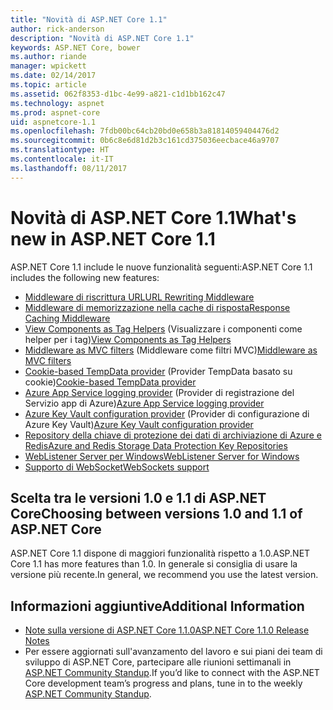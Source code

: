 ```yaml
---
title: "Novità di ASP.NET Core 1.1"
author: rick-anderson
description: "Novità di ASP.NET Core 1.1"
keywords: ASP.NET Core, bower
ms.author: riande
manager: wpickett
ms.date: 02/14/2017
ms.topic: article
ms.assetid: 062f8353-d1bc-4e99-a821-c1d1bb162c47
ms.technology: aspnet
ms.prod: aspnet-core
uid: aspnetcore-1.1
ms.openlocfilehash: 7fdb00bc64cb20bd0e658b3a81814059404476d2
ms.sourcegitcommit: 0b6c8e6d81d2b3c161cd375036eecbace46a9707
ms.translationtype: HT
ms.contentlocale: it-IT
ms.lasthandoff: 08/11/2017
---
```

# <a name="whats-new-in-aspnet-core-11"></a><span data-ttu-id="cc0b2-104">Novità di ASP.NET Core 1.1</span><span class="sxs-lookup"><span data-stu-id="cc0b2-104">What's new in ASP.NET Core 1.1</span></span>

<span data-ttu-id="cc0b2-105">ASP.NET Core 1.1 include le nuove funzionalità seguenti:</span><span class="sxs-lookup"><span data-stu-id="cc0b2-105">ASP.NET Core 1.1 includes the following new features:</span></span>

- [<span data-ttu-id="cc0b2-106">Middleware di riscrittura URL</span><span class="sxs-lookup"><span data-stu-id="cc0b2-106">URL Rewriting Middleware</span></span>](https://docs.microsoft.com/aspnet/core/fundamentals/url-rewriting)
- [<span data-ttu-id="cc0b2-107">Middleware di memorizzazione nella cache di risposta</span><span class="sxs-lookup"><span data-stu-id="cc0b2-107">Response Caching Middleware</span></span>](https://docs.microsoft.com/aspnet/core/performance/caching/middleware)
- <span data-ttu-id="cc0b2-108">[View Components as Tag Helpers](xref:mvc/views/view-components#invoking-a-view-component-as-a-tag-helper) (Visualizzare i componenti come helper per i tag)</span><span class="sxs-lookup"><span data-stu-id="cc0b2-108">[View Components as Tag Helpers](xref:mvc/views/view-components#invoking-a-view-component-as-a-tag-helper)</span></span>
- <span data-ttu-id="cc0b2-109">[Middleware as MVC filters](xref:mvc/controllers/filters#using-middleware-in-the-filter-pipeline) (Middleware come filtri MVC)</span><span class="sxs-lookup"><span data-stu-id="cc0b2-109">[Middleware as MVC filters](xref:mvc/controllers/filters#using-middleware-in-the-filter-pipeline)</span></span>
- <span data-ttu-id="cc0b2-110">[Cookie-based TempData provider](xref:fundamentals/app-state#cookie-based-tempdata-provider ) (Provider TempData basato su cookie)</span><span class="sxs-lookup"><span data-stu-id="cc0b2-110">[Cookie-based TempData provider](xref:fundamentals/app-state#cookie-based-tempdata-provider )</span></span>
- <span data-ttu-id="cc0b2-111">[Azure App Service logging provider](xref:fundamentals/logging#appservice) (Provider di registrazione del Servizio app di Azure)</span><span class="sxs-lookup"><span data-stu-id="cc0b2-111">[Azure App Service logging provider](xref:fundamentals/logging#appservice)</span></span>
- <span data-ttu-id="cc0b2-112">[Azure Key Vault configuration provider](xref:security/key-vault-configuration) (Provider di configurazione di Azure Key Vault)</span><span class="sxs-lookup"><span data-stu-id="cc0b2-112">[Azure Key Vault configuration provider](xref:security/key-vault-configuration)</span></span>
- [<span data-ttu-id="cc0b2-113">Repository della chiave di protezione dei dati di archiviazione di Azure e Redis</span><span class="sxs-lookup"><span data-stu-id="cc0b2-113">Azure and Redis Storage Data Protection Key Repositories</span></span>](xref:security/data-protection/implementation/key-storage-providers#azure-and-redis)
- [<span data-ttu-id="cc0b2-114">WebListener Server per Windows</span><span class="sxs-lookup"><span data-stu-id="cc0b2-114">WebListener Server for Windows</span></span>](xref:fundamentals/servers/weblistener)
- [<span data-ttu-id="cc0b2-115">Supporto di WebSocket</span><span class="sxs-lookup"><span data-stu-id="cc0b2-115">WebSockets support</span></span>](xref:fundamentals/websockets)

## <a name="choosing-between-versions-10-and-11-of-aspnet-core"></a><span data-ttu-id="cc0b2-116">Scelta tra le versioni 1.0 e 1.1 di ASP.NET Core</span><span class="sxs-lookup"><span data-stu-id="cc0b2-116">Choosing between versions 1.0 and 1.1 of ASP.NET Core</span></span>

<span data-ttu-id="cc0b2-117">ASP.NET Core 1.1 dispone di maggiori funzionalità rispetto a 1.0.</span><span class="sxs-lookup"><span data-stu-id="cc0b2-117">ASP.NET Core 1.1 has more features than 1.0.</span></span> <span data-ttu-id="cc0b2-118">In generale si consiglia di usare la versione più recente.</span><span class="sxs-lookup"><span data-stu-id="cc0b2-118">In general, we recommend you use the latest version.</span></span>

## <a name="additional-information"></a><span data-ttu-id="cc0b2-119">Informazioni aggiuntive</span><span class="sxs-lookup"><span data-stu-id="cc0b2-119">Additional Information</span></span>

- [<span data-ttu-id="cc0b2-120">Note sulla versione di ASP.NET Core 1.1.0</span><span class="sxs-lookup"><span data-stu-id="cc0b2-120">ASP.NET Core 1.1.0 Release Notes</span></span>](https://github.com/aspnet/Home/releases/tag/1.1.0)
- <span data-ttu-id="cc0b2-121">Per essere aggiornati sull'avanzamento del lavoro e sui piani dei team di sviluppo di ASP.NET Core, partecipare alle riunioni settimanali in [ASP.NET Community Standup](https://live.asp.net/).</span><span class="sxs-lookup"><span data-stu-id="cc0b2-121">If you’d like to connect with the ASP.NET Core development team’s progress and plans, tune in to the weekly [ASP.NET Community Standup](https://live.asp.net/).</span></span>
